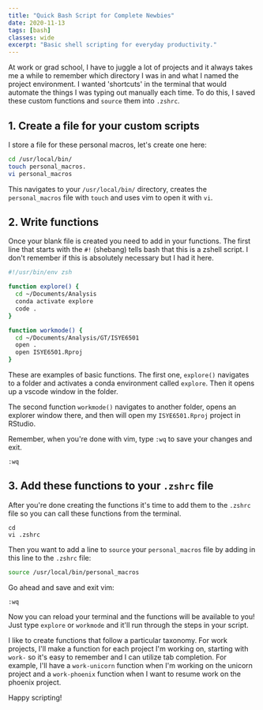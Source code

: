 ```yaml
---
title: "Quick Bash Script for Complete Newbies"
date: 2020-11-13
tags: [bash]
classes: wide
excerpt: "Basic shell scripting for everyday productivity."
---
```


At work or grad school, I have to juggle a lot of projects and it always takes me a while to remember which directory I was in and what I named the project environment. I wanted 'shortcuts' in the terminal that would automate the things I was typing out manually each time. To do this, I saved these custom functions and `source` them into `.zshrc`.

## 1. Create a file for your custom scripts
I store a file for these personal macros, let's create one here:
```bash
cd /usr/local/bin/
touch personal_macros.
vi personal_macros
```
This navigates to your `/usr/local/bin/` directory, creates the `personal_macros` file with `touch` and uses vim to open it with `vi`. 

## 2. Write functions
Once your blank file is created you need to add in your functions. The first line that starts with the `#!` (shebang) tells bash that this is a zshell script. I don't remember if this is absolutely necessary but I had it here.

```bash
#!/usr/bin/env zsh

function explore() {
  cd ~/Documents/Analysis
  conda activate explore
  code .
}

function workmode() {
  cd ~/Documents/Analysis/GT/ISYE6501
  open .
  open ISYE6501.Rproj
}
```
These are examples of basic functions. The first one, `explore()` navigates to a folder and activates a conda environment called `explore`. Then it opens up a vscode window in the folder.

The second function `workmode()` navigates to another folder, opens an explorer window there, and then will open my `ISYE6501.Rproj` project in RStudio. 

Remember, when you're done with vim, type `:wq` to save your changes and exit.
```vim
:wq
```

## 3. Add these functions to your `.zshrc` file
After you're done creating the functions it's time to add them to the `.zshrc` file so you can call these functions from the terminal.
```console
cd
vi .zshrc
```
Then you want to add a line to `source` your `personal_macros` file by adding in this line to the `.zshrc` file:
```bash
source /usr/local/bin/personal_macros
```
Go ahead and save and exit vim:
```vim
:wq
```
Now you can reload your terminal and the functions will be available to you! Just type `explore` or `workmode` and it'll run through the steps in your script.

I like to create functions that follow a particular taxonomy. For work projects, I'll make a function for each project I'm working on, starting with `work-` so it's easy to remember and I can utilize tab completion. For example, I'll have a `work-unicorn` function when I'm working on the unicorn project and a `work-phoenix` function when I want to resume work on the phoenix project. 

Happy scripting!